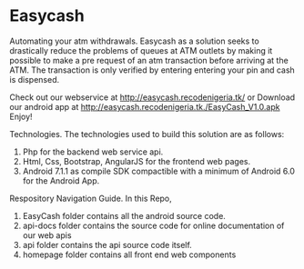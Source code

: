 # Easycash
Automating your atm withdrawals.
Easycash as a solution seeks to drastically reduce the problems of queues at ATM outlets by making it possible to make a pre request of an atm transaction before arriving at the ATM. The transaction is only verified by entering entering your pin and cash is dispensed.

Check out our webservice at http://easycash.recodenigeria.tk/
or Download our android app at http://easycash.recodenigeria.tk./EasyCash_V1.0.apk
Enjoy!

Technologies.
The technologies used to build this solution are as follows:
1. Php for the backend web service api.
2. Html, Css, Bootstrap, AngularJS for the frontend web pages.
3. Android 7.1.1 as compile SDK compactible with a minimum of Android 6.0 for the Android App.

Respository Navigation Guide.
In this Repo,
1. EasyCash folder contains all the android source code.
2. api-docs folder contains the source code for online documentation of our web apis
3. api folder contains the api source code itself.
4. homepage folder contains all front end web components
